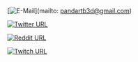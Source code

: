 [![E-Mail](https://img.icons8.com/ios-glyphs/30/000000/email.png)](mailto: pandartb3d@gmail.com)

[![Twitter URL](https://img.icons8.com/ios-glyphs/30/000000/twitter--v1.png)](https://twitter.com/pandartb3d)


[![Reddit URL](https://img.icons8.com/ios-filled/30/000000/reddit--v2.png)](https://www.reddit.com/user/pandartb3d)


[![Twitch URL](https://img.icons8.com/ios-glyphs/30/000000/twitch.png)](https://www.twitch.tv/pandartb3d)



